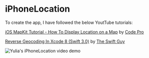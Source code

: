 # iPhoneLocation
To create the app, I have followed the below YoutTube tutorials:

[iOS MapKit Tutorial - How To Display Location on a Map](https://www.youtube.com/watch?v=SayMogu530A) 
by [Code Pro](https://www.youtube.com/channel/UCLbjUgzAH_8lNQ9vlStdGdg)

[Reverse Geocoding In Xcode 8 (Swift 3.0)](https://www.youtube.com/watch?v=hSZNayZj77o)
by [The Swift Guy](https://www.youtube.com/channel/UC-d1NWv5IWtIkfH47ux4dWA)


 ![ Yulia's iPhoneLocation video demo](appDemoVideo.gif) 
